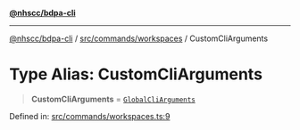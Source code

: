 [**@nhscc/bdpa-cli**](../../../../README.md)

***

[@nhscc/bdpa-cli](../../../../README.md) / [src/commands/workspaces](../README.md) / CustomCliArguments

# Type Alias: CustomCliArguments

> **CustomCliArguments** = [`GlobalCliArguments`](../../../configure/type-aliases/GlobalCliArguments.md)

Defined in: [src/commands/workspaces.ts:9](https://github.com/nhscc/bdpa-cli/blob/c8a325cdd3d6bbbd34604fbd2249eb233fe4776a/src/commands/workspaces.ts#L9)
